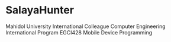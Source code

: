 # SalayaHunter

Mahidol University International Colleague
Computer Engineering International Program
EGCI428 Mobile Device Programming
